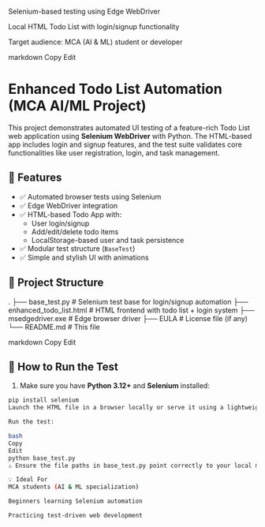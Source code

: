 Selenium-based testing using Edge WebDriver

Local HTML Todo List with login/signup functionality

Target audience: MCA (AI & ML) student or developer

markdown
Copy
Edit
# Enhanced Todo List Automation (MCA AI/ML Project)

This project demonstrates automated UI testing of a feature-rich Todo List web application using **Selenium WebDriver** with Python. The HTML-based app includes login and signup features, and the test suite validates core functionalities like user registration, login, and task management.

## 🔧 Features

- ✅ Automated browser tests using Selenium
- ✅ Edge WebDriver integration
- ✅ HTML-based Todo App with:
  - User login/signup
  - Add/edit/delete todo items
  - LocalStorage-based user and task persistence
- ✅ Modular test structure (`BaseTest`)
- ✅ Simple and stylish UI with animations

## 📂 Project Structure

.
├── base_test.py # Selenium test base for login/signup automation
├── enhanced_todo_list.html # HTML frontend with todo list + login system
├── msedgedriver.exe # Edge browser driver
├── EULA # License file (if any)
└── README.md # This file

markdown
Copy
Edit

## 🚀 How to Run the Test

1. Make sure you have **Python 3.12+** and **Selenium** installed:

```bash
pip install selenium
Launch the HTML file in a browser locally or serve it using a lightweight server if needed.

Run the test:

bash
Copy
Edit
python base_test.py
⚠️ Ensure the file paths in base_test.py point correctly to your local msedgedriver.exe and enhanced_todo_list.html.

💡 Ideal For
MCA students (AI & ML specialization)

Beginners learning Selenium automation

Practicing test-driven web development
